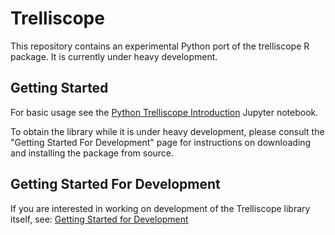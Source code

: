 # Trelliscope
This repository contains an experimental Python port of the trelliscope R package. It is currently under heavy development.

## Getting Started
For basic usage see the [Python Trelliscope Introduction](trelliscope/examples/introduction.ipynb) Jupyter notebook.

To obtain the library while it is under heavy development, please consult the "Getting Started For Development" page for instructions on downloading and installing the package from source.

## Getting Started For Development
If you are interested in working on development of the Trelliscope library itself, see: [Getting Started for Development](development.md)
